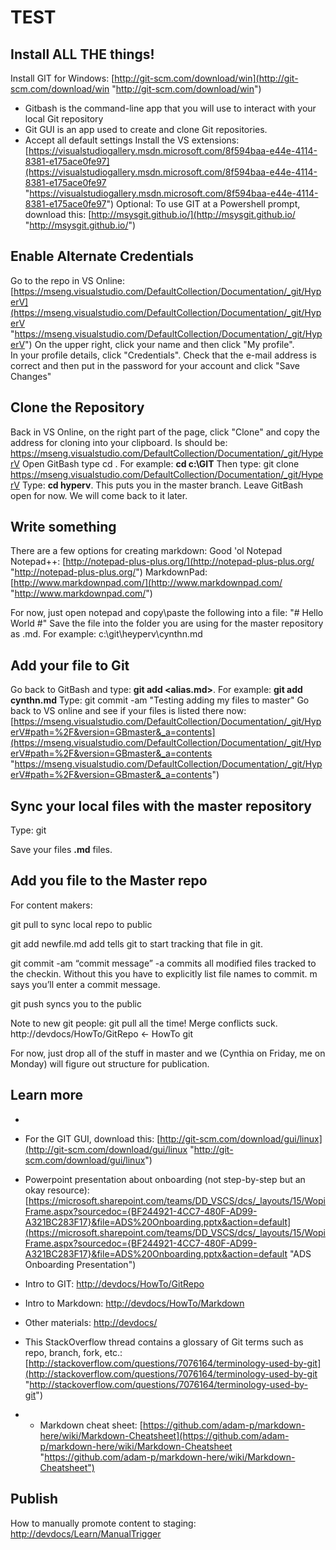 # TEST #

## Install ALL THE things! ##
Install GIT for Windows: [http://git-scm.com/download/win](http://git-scm.com/download/win "http://git-scm.com/download/win")
- Gitbash is the command-line app that you will use to interact with your local Git repository
- Git GUI is an app used to create and clone Git repositories.
- Accept all default settings
Install the VS extensions: [https://visualstudiogallery.msdn.microsoft.com/8f594baa-e44e-4114-8381-e175ace0fe97](https://visualstudiogallery.msdn.microsoft.com/8f594baa-e44e-4114-8381-e175ace0fe97 "https://visualstudiogallery.msdn.microsoft.com/8f594baa-e44e-4114-8381-e175ace0fe97")
Optional: To use GIT at a Powershell prompt, download this: [http://msysgit.github.io/](http://msysgit.github.io/ "http://msysgit.github.io/")

## Enable Alternate Credentials ##
Go to the repo in VS Online: [https://mseng.visualstudio.com/DefaultCollection/Documentation/_git/HyperV](https://mseng.visualstudio.com/DefaultCollection/Documentation/_git/HyperV "https://mseng.visualstudio.com/DefaultCollection/Documentation/_git/HyperV")
On the upper right, click your name and then click "My profile".  
In your profile details, click "Credentials".
Check that the e-mail address is correct and then put in the password for your account and click "Save Changes"

## Clone the Repository ##
Back in VS Online, on the right part of the page, click "Clone" and copy the address for cloning into your clipboard. Is should be: https://mseng.visualstudio.com/DefaultCollection/Documentation/_git/HyperV
Open GitBash
type cd <path where you want the files to be stored>. For example: **cd c:\GIT**
Then type: git clone https://mseng.visualstudio.com/DefaultCollection/Documentation/_git/HyperV
Type: **cd hyperv**. This puts you in the master branch.
Leave GitBash open for now. We will come back to it later.




## Write something ##
There are a few options for creating markdown:
Good 'ol Notepad
Notepad++: [http://notepad-plus-plus.org/](http://notepad-plus-plus.org/ "http://notepad-plus-plus.org/")
MarkdownPad: [http://www.markdownpad.com/](http://www.markdownpad.com/ "http://www.markdownpad.com/")

For now, just open notepad and copy\paste the following into a file:
"# Hello World #"
Save the file into the folder you are using for the master repository as <alias>.md. For example: c:\git\heyperv\cynthn.md

## Add your file to Git ##
Go back to GitBash and type: **git add <alias.md>**. For example: **git add cynthn.md**
Type: git commit -am "Testing adding my files to master"
Go back to VS online and see if your files is listed there now: [https://mseng.visualstudio.com/DefaultCollection/Documentation/_git/HyperV#path=%2F&version=GBmaster&_a=contents](https://mseng.visualstudio.com/DefaultCollection/Documentation/_git/HyperV#path=%2F&version=GBmaster&_a=contents "https://mseng.visualstudio.com/DefaultCollection/Documentation/_git/HyperV#path=%2F&version=GBmaster&_a=contents")

## Sync your local files with the master repository ##

Type: git 








Save your files **.md** files. 

## Add you file to the Master repo ##




For content makers:


git pull to sync local repo to public

git add newfile.md
add tells git to start tracking that file in git.

git commit -am “commit message”
-a commits all modified files tracked to the checkin.  Without this you have to explicitly list file names to commit. m says you’ll enter a commit message.

git push syncs you to the public

Note to new git people: git pull all the time!  Merge conflicts suck.
http://devdocs/HowTo/GitRepo <- HowTo git

For now, just drop all of the stuff in master and we (Cynthia on Friday, me on Monday) will figure out structure for publication.


## Learn more ##
- 
- For the GIT GUI, download this:  [http://git-scm.com/download/gui/linux](http://git-scm.com/download/gui/linux "http://git-scm.com/download/gui/linux") 

- Powerpoint presentation about onboarding (not step-by-step but an okay resource): [https://microsoft.sharepoint.com/teams/DD_VSCS/dcs/_layouts/15/WopiFrame.aspx?sourcedoc={BF244921-4CC7-480F-AD99-A321BC283F17}&file=ADS%20Onboarding.pptx&action=default](https://microsoft.sharepoint.com/teams/DD_VSCS/dcs/_layouts/15/WopiFrame.aspx?sourcedoc={BF244921-4CC7-480F-AD99-A321BC283F17}&file=ADS%20Onboarding.pptx&action=default "ADS Onboarding Presentation")

- Intro to GIT: [http://devdocs/HowTo/GitRepo](http://devdocs/HowTo/GitRepo "http://devdocs/HowTo/GitRepo")
- Intro to Markdown: [http://devdocs/HowTo/Markdown](http://devdocs/HowTo/Markdown "http://devdocs/HowTo/Markdown")
- Other materials: [http://devdocs/](http://devdocs/ "http://devdocs/")
- T​his StackOverflow thread contains a glossary of Git terms such as repo, branch, fork, etc.: [http://stackoverflow.com/questions/7076164/terminology-used-by-git](http://stackoverflow.com/questions/7076164/terminology-used-by-git "http://stackoverflow.com/questions/7076164/terminology-used-by-git")
- - Markdown cheat sheet: [https://github.com/adam-p/markdown-here/wiki/Markdown-Cheatsheet](https://github.com/adam-p/markdown-here/wiki/Markdown-Cheatsheet "https://github.com/adam-p/markdown-here/wiki/Markdown-Cheatsheet")​​

## Publish ##
How to manually promote content to staging: [http://devdocs/Learn/ManualTrigger](http://devdocs/Learn/ManualTrigger "http://devdocs/Learn/ManualTrigger") 



